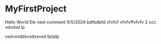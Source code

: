 # MyFirstProject
Hello
World
Ele
next comment 9/5/2024
bdfbdbfd
vfvfvf
vfvfvffvfvfv 2
ccc
vdvdvd
lp



vsdvsvddsvsdvsvsd
llplplp
